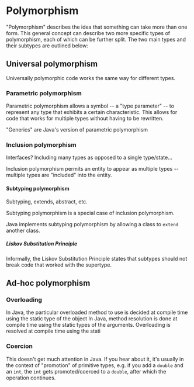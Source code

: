 # Polymorphism

"Polymorphism" describes the idea that something can take more than one form.
This general concept can describe two more specific types of polymorphism, each
of which can be further split. The two main types and their subtypes are
outlined below:

## Universal polymorphism

Universally polymorphic code works the same way for different types.
### Parametric polymorphism

Parametric polymorphism allows a symbol -- a "type parameter" -- to represent
any type that exhibits a certain characteristic. This allows for code that works
for multiple types without having to be rewritten.

"Generics" are Java's version of parametric polymorphism

### Inclusion polymorphism

Interfaces? Including many types as opposed to a single type/state...

Inclusion polymorphism permits an entity to appear as multiple types -- multiple
types are "included" into the entity.

#### Subtyping polymorphism

Subtyping, extends, abstract, etc.

Subtyping polymorphism is a special case of inclusion polymorphism.

Java implements subtyping polymorphism by allowing a class to `extend` another
class.

##### Liskov Substitution Principle

Informally, the Liskov Substitution Principle states that subtypes should not
break code that worked with the supertype.

## Ad-hoc polymorphism

### Overloading

In Java, the particular overloaded method to use is decided at compile time
using the static type of the object
In Java, method resolution is done at compile time using the static types of the
arguments.
Overloading is resolved at compile time using the stati

### Coercion

This doesn't get much attention in Java. If you hear about it, it's usually in
the context of "promotion" of primitive types, e.g. if you add a `double` and an
`int`, the `int` gets promoted/coerced to a `double`, after which the operation
continues.
